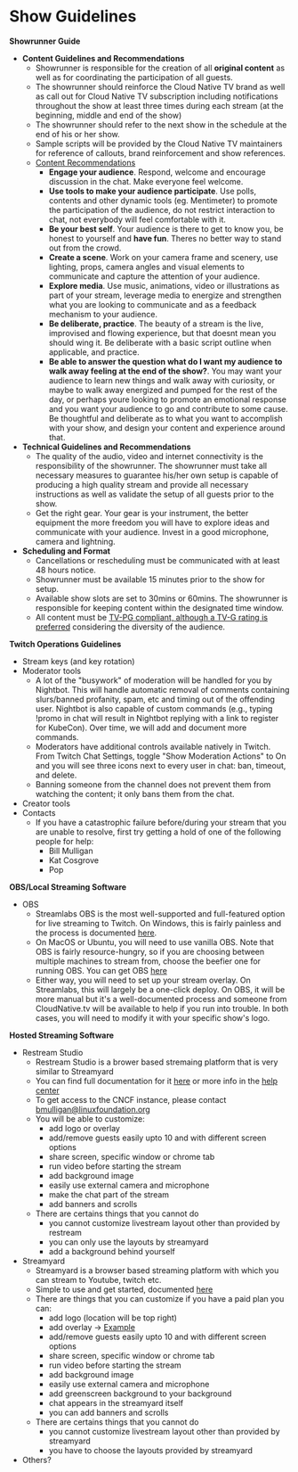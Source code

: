 # Show Guidelines

**Showrunner Guide**

*   **Content Guidelines and Recommendations**
    *   Showrunner is responsible for the creation of all **original content** as well as for coordinating the participation of all guests.
    *   The showrunner should reinforce the Cloud Native TV brand as well as call out for Cloud Native TV subscription including notifications throughout the show at least three times during each stream (at the beginning, middle and end of the show)
    *   The showrunner should refer to the next show in the schedule at the end of his or her show.
    *   Sample scripts will be provided by the Cloud Native TV maintainers for reference of callouts, brand reinforcement and show references.
    *   <span style="text-decoration:underline;">Content Recommendations</span>
        *   **Engage your audience**. Respond, welcome and encourage discussion in the chat. Make everyone feel welcome.
        *   **Use tools to make your audience participate**. Use polls, contents and other dynamic tools (eg. Mentimeter) to promote the participation of the audience, do not restrict interaction to chat, not everybody will feel comfortable with it.
        *   **Be your best self**. Your audience is there to get to know you, be honest to yourself and **have fun**. Theres no better way to stand out from the crowd.
        *   **Create a scene**. Work on your camera frame and scenery, use lighting, props, camera angles and visual elements to communicate and capture the attention of your audience.
        *   **Explore media**. Use music, animations, video or illustrations as part of your stream, leverage media to energize and strengthen what you are looking to communicate and as a feedback mechanism to your audience.
        *   **Be deliberate, practice**. The beauty of a stream is the live, improvised and flowing experience, but that doesnt mean you should wing it. Be deliberate with a basic script outline when applicable, and practice.
        *   **Be able to answer the question what do I want my audience to walk away feeling at the end of the show?**. You may want your audience to learn new things and walk away with curiosity, or maybe  to walk away energized and pumped for the rest of the day, or perhaps youre looking to promote an emotional response and you want your audience to go and contribute to some cause. Be thoughtful and deliberate as to what you want to accomplish with your show, and design your content and experience around that.
*   **Technical Guidelines and Recommendations**
    *   The quality of the audio, video and internet connectivity is the responsibility of the showrunner. The showrunner must take all necessary measures to guarantee his/her own setup is capable of producing a high quality stream and provide all necessary instructions as well as validate the setup of all guests prior to the show.
    *   Get the right gear. Your gear is your instrument, the better equipment the more freedom you will have to explore ideas and communicate with your audience. Invest in a good microphone, camera and lightning.
*   **Scheduling and Format**
    *   Cancellations or rescheduling must be communicated with at least 48 hours notice.
    *   Showrunner must be available 15 minutes prior to the show for setup.
    *   Available show slots are set to 30mins or 60mins. The showrunner is responsible for keeping content within the designated time window.
    *   All content must be [TV-PG compliant, although a TV-G rating is preferred](https://rating-system.fandom.com/wiki/TV_Parental_Guidelines) considering the diversity of the audience. 

**Twitch Operations Guidelines**

- Stream keys (and key rotation)
- Moderator tools
  - A lot of the &quot;busywork&quot; of moderation will be handled for you by Nightbot. This will handle automatic removal of comments containing slurs/banned profanity, spam, etc and timing out of the offending user. Nightbot is also capable of custom commands (e.g., typing !promo in chat will result in Nightbot replying with a link to register for KubeCon). Over time, we will add and document more commands.
  - Moderators have additional controls available natively in Twitch. From Twitch Chat Settings, toggle &quot;Show Moderation Actions&quot; to On and you will see three icons next to every user in chat: ban, timeout, and delete.
  - Banning someone from the channel does not prevent them from watching the content; it only bans them from the chat.
- Creator tools
- Contacts
  - If you have a catastrophic failure before/during your stream that you are unable to resolve, first try getting a hold of one of the following people for help:
    - Bill Mulligan
    - Kat Cosgrove
    - Pop

**OBS/Local Streaming Software**

- OBS
  - Streamlabs OBS is the most well-supported and full-featured option for live streaming to Twitch. On Windows, this is fairly painless and the process is documented [here](https://streamlabs.com/content-hub/post/getting-started-with-streamlabs-obs).
  - On MacOS or Ubuntu, you will need to use vanilla OBS. Note that OBS is fairly resource-hungry, so if you are choosing between multiple machines to stream from, choose the beefier one for running OBS. You can get OBS [here](https://obsproject.com/)
  - Either way, you will need to set up your stream overlay. On Streamlabs, this will largely be a one-click deploy. On OBS, it will be more manual but it&#39;s a well-documented process and someone from CloudNative.tv will be available to help if you run into trouble. In both cases, you will need to modify it with your specific show&#39;s logo.

**Hosted Streaming Software**

- Restream Studio
  - Restream Studio is a brower based stremaing platform that is very similar to Streamyard
  - You can find full documentation for it [here](https://restream.io/blog/restream-studio-everything-you-need-to-know/) or more info in the [help center](https://support.restream.io/en/collections/1623532-restream-studio)
  - To get access to the CNCF instance, please contact bmulligan@linuxfoundation.org
  - You will be able to customize:
    -  add logo or overlay
    -  add/remove guests easily upto 10 and with different screen options 
    -  share screen, specific window or chrome tab
    -  run video before starting the stream
    -  add background image 
    -  easily use external camera and microphone
    -  make the chat part of the stream
    -  add banners and scrolls
  - There are certains things that you cannot do 
    - you cannot customize livestream layout other than provided by restream
    - you can only use the layouts by streamyard
    - add a background behind yourself
- Streamyard
  - Streamyard is a browser based streaming platform with which you can stream to Youtube, twitch etc. 
  - Simple to use and get started, documented [here](https://streamyard.com/resources/docs/getting-started/)
  - There are things that you can customize if you have a paid plan you can:
    -  add logo (location will be top right)
    -  add overlay -> [Example](https://streamertemplates.com/)
    -  add/remove guests easily upto 10 and with different screen options 
    -  share screen, specific window or chrome tab
    -  run video before starting the stream
    -  add background image 
    -  easily use external camera and microphone
    -  add greenscreen background to your background 
    -  chat appears in the streamyard itself
    -  you can add banners and scrolls 
  - There are certains things that you cannot do 
    - you cannot customize livestream layout other than provided by streamyard
    - you have to choose the layouts provided by streamyard
- Others?

